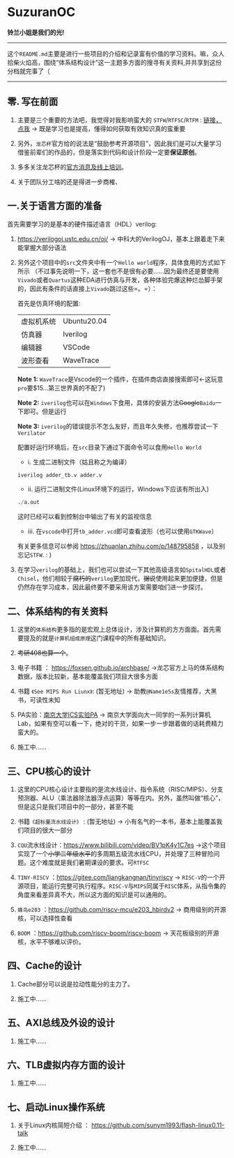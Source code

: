 
# SuzuranOC

__铃兰小姐是我们的光!__


---

这个`README.md`主要是进行一些项目的介绍和记录富有价值的学习资料。嘛，众人拾柴火焰高，围绕“体系结构设计”这一主题多方面的搜寻有关资料,并共享到这份分档就完事了（

---

## 零. 写在前面

1. 主要是三个重要的方法吧，我觉得对我影响蛮大的
`STFW`/`RTFSC`/`RTFM` : [链接，点我](https://nju-projectn.github.io/ics-pa-gitbook/ics2021/#%E5%A6%82%E4%BD%95%E8%8E%B7%E5%BE%97%E5%B8%AE%E5%8A%A9) -> 既是学习也是提高，懂得如何获取有效知识真的蛮重要

2. 另外，`龙芯杯`官方给的说法是“鼓励参考开源项目”，因此我们是可以大量学习借鉴前辈们的作品的，但是落实到代码和设计阶段一定要**保证原创**。

3. 多多关注龙芯杯的[官方消息及线上培训](https://space.bilibili.com/1339327684)。

4. 关于团队分工啥的还是得进一步商榷、

## 一.关于语言方面的准备

首先需要学习的是基本的硬件描述语言（HDL）verilog:
1.  https://verilogoj.ustc.edu.cn/oj/ -> 中科大的VerilogOJ，基本上跟着走下来能掌握大部分语法

2. 另外这个项目中的`src`文件夹中有一个`Hello world`程序，具体食用的方式如下所示
（不过事先说明一下，这一套也不是很有必要......因为最终还是要使用`Vivado`或者`Quartus`这种EDA进行仿真与开发，各种体验完爆这种烂怂脚手架的，因此有条件的话直接上`Vivado`跳过这些=。=）：

	首先是仿真环境的配置:

	|||
	|---|---|
	|虚拟机系统|Ubuntu20.04|
	|仿真器|Iverilog|
	|编辑器|VSCode|
	|波形查看|WaveTrace|


	**Note 1:** `WaveTrace`是Vscode的一个插件，在插件商店直接搜索即可<-这玩意`pro`要$15...第三世界真的不配了)

	**Note 2:** `iverilog`也可以在`Windows`下食用，具体的安装方法~~Google~~`Baidu`一下即可。但是运行

	**Note 3:** `iverilog`的错误提示不怎么友好，而且年久失修，也推荐尝试一下`Verilator`

	配置好运行环境后，在`src`目录下通过下面命令可以食用`Hello World`
	* i. 生成二进制文件（姑且称之为编译）
	```verilog
	iverilog adder_tb.v adder.v
	```
	* ii. 运行二进制文件(Linux环境下的运行，Windows下应该有所出入)
	```verilog
	./a.out
	```
	这时已经可以看到控制台中输出了有关的监视信息

	* iii. 在`vscode`中打开`tb_adder.vcd`即可查看波形（也可以使用`GTKWave`）
	
	有关更多信息可以参阅 https://zhuanlan.zhihu.com/p/148795858 ，以及别忘记`STFW`. : )


3. 在学习`verilog`的基础上，我们也可以尝试一下其他高级语言如`SpitalHDL`或者`Chisel`，他们相较于~~腐朽的~~`verilog`更加现代，~~据说~~使用起来更加便捷，但是仍然存在学习成本，因此最终要不要采用该方案需要咱们进一步探讨。

## 二、体系结构的有关资料
1. 这里的`体系结构`更多指的是宏观上总体设计，涉及计算机的方方面面。首先需要提及的就是`计算机组成原理`这门课程中的所有基础知识。
   
2. ~~考研408也算一个~~。
   
3. 电子书籍 ： https://foxsen.github.io/archbase/ ->龙芯官方上马的体系结构数据，版本比较新，基本能覆盖我们项目大很多方面

4. 书籍 `《See MIPS Run Liunx》`: (暂无地址) -> 助教`@Name1e5s`友情推荐，大黑书，可读性未知

5. PA实验：[南京大学ICS实验PA](https://nju-projectn.github.io/ics-pa-gitbook/ics2021/) -> 南京大学面向大一同学的一系列计算机Lab，如果有空可以看一下，绝对的干货，如果一步一步跟着做的话耗费精力蛮大的。

6. 施工中......

## 三、CPU核心的设计

1. 这里的CPU核心设计主要指的是流水线设计、指令系统（RISC/MIPS）、分支预测器、ALU（乘法器除法器浮点运算）等等在内。另外，虽然叫做“核心”，但是这只是我们项目中的一部分，甚至不能
   
2. 书籍`《超标量流水线设计》` : (暂无地址) -> 小有名气的一本书，基本上能覆盖我们项目的很大一部分
   
3. `CQU`流水线设计：https://www.bilibili.com/video/BV1pK4y1C7es ->这个项目实现了一个~~小学二年级水平~~的多周期五级流水线CPU，并处理了三种冒险问题。这个难度就是我们暑期课设的要求。可`RTFSC`
   
4. `TINY-RISCV` ：https://gitee.com/liangkangnan/tinyriscv -> `RISC-V`的一个开源项目，能运行完整可执行程序。`RISC-V`与`MIPS`同属于`RISC`体系，从指令集的角度来看差异真不大，所以这方面的知识是可以通用的。

5. `蜂鸟e203` ：https://github.com/riscv-mcu/e203_hbirdv2 -> 商用级别的开源核，可以选择性查看
   
6. `BOOM` ：https://github.com/riscv-boom/riscv-boom -> 天花板级别的开源核，水平不够难以评价。

## 四、Cache的设计
1. Cache部分可以说是拉动性能分的主力了。
   
2. 施工中......

## 五、AXI总线及外设的设计
1. 施工中......

## 六、TLB虚拟内存方面的设计
1. 施工中......

## 七、启动Linux操作系统
1. 关于Linux内核简短介绍 ： https://github.com/sunym1993/flash-linux0.11-talk 

2. 施工中......
